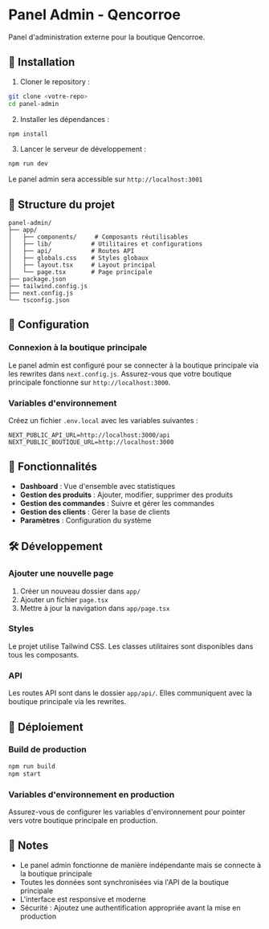 # Panel Admin - Qencorroe

Panel d'administration externe pour la boutique Qencorroe.

## 🚀 Installation

1. Cloner le repository :
```bash
git clone <votre-repo>
cd panel-admin
```

2. Installer les dépendances :
```bash
npm install
```

3. Lancer le serveur de développement :
```bash
npm run dev
```

Le panel admin sera accessible sur `http://localhost:3001`

## 📁 Structure du projet

```
panel-admin/
├── app/
│   ├── components/     # Composants réutilisables
│   ├── lib/           # Utilitaires et configurations
│   ├── api/           # Routes API
│   ├── globals.css    # Styles globaux
│   ├── layout.tsx     # Layout principal
│   └── page.tsx       # Page principale
├── package.json
├── tailwind.config.js
├── next.config.js
└── tsconfig.json
```

## 🔧 Configuration

### Connexion à la boutique principale

Le panel admin est configuré pour se connecter à la boutique principale via les rewrites dans `next.config.js`. Assurez-vous que votre boutique principale fonctionne sur `http://localhost:3000`.

### Variables d'environnement

Créez un fichier `.env.local` avec les variables suivantes :

```env
NEXT_PUBLIC_API_URL=http://localhost:3000/api
NEXT_PUBLIC_BOUTIQUE_URL=http://localhost:3000
```

## 🎨 Fonctionnalités

- **Dashboard** : Vue d'ensemble avec statistiques
- **Gestion des produits** : Ajouter, modifier, supprimer des produits
- **Gestion des commandes** : Suivre et gérer les commandes
- **Gestion des clients** : Gérer la base de clients
- **Paramètres** : Configuration du système

## 🛠️ Développement

### Ajouter une nouvelle page

1. Créer un nouveau dossier dans `app/`
2. Ajouter un fichier `page.tsx`
3. Mettre à jour la navigation dans `app/page.tsx`

### Styles

Le projet utilise Tailwind CSS. Les classes utilitaires sont disponibles dans tous les composants.

### API

Les routes API sont dans le dossier `app/api/`. Elles communiquent avec la boutique principale via les rewrites.

## 🚀 Déploiement

### Build de production

```bash
npm run build
npm start
```

### Variables d'environnement en production

Assurez-vous de configurer les variables d'environnement pour pointer vers votre boutique principale en production.

## 📝 Notes

- Le panel admin fonctionne de manière indépendante mais se connecte à la boutique principale
- Toutes les données sont synchronisées via l'API de la boutique principale
- L'interface est responsive et moderne
- Sécurité : Ajoutez une authentification appropriée avant la mise en production
